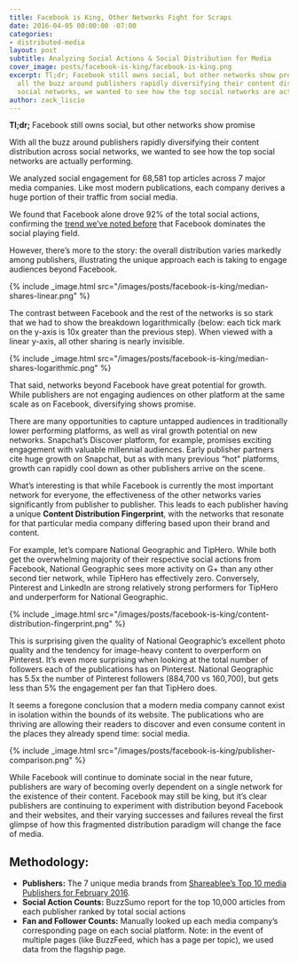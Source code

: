 ```yaml
---
title: Facebook is King, Other Networks Fight for Scraps
date: 2016-04-05 00:00:00 -07:00
categories:
- distributed-media
layout: post
subtitle: Analyzing Social Actions & Social Distribution for Media
cover_image: posts/facebook-is-king/facebook-is-king.png
excerpt: Tl;dr; Facebook still owns social, but other networks show promise. With
  all the buzz around publishers rapidly diversifying their content distribution across
  social networks, we wanted to see how the top social networks are actually performing.
author: zack_liscio
---
```


**Tl;dr;** Facebook still owns social, but other networks show promise

With all the buzz around publishers rapidly diversifying their content distribution across social networks, we wanted to see how the top social networks are actually performing.

We analyzed social engagement for 68,581 top articles across 7 major media companies. Like most modern publications, each company derives a huge portion of their traffic from social media. 

We found that Facebook alone drove 92% of the total social actions, confirming the <a href='http://blog.naytev.com/hard-simple-truth/' target="_blank">trend we’ve noted before</a> that Facebook dominates the social playing field. 

However, there’s more to the story: the overall distribution varies markedly among publishers, illustrating the unique approach each is taking to engage audiences beyond Facebook. 

{% include _image.html src="/images/posts/facebook-is-king/median-shares-linear.png" %}

The contrast between Facebook and the rest of the networks is so stark that we had to show the breakdown logarithmically (below: each tick mark on the y-axis is 10x greater than the previous step). When viewed with a linear y-axis, all other sharing is nearly invisible. 

{% include _image.html src="/images/posts/facebook-is-king/median-shares-logarithmic.png" %}

That said, networks beyond Facebook have great potential for growth. While publishers are not engaging audiences on other platform at the same scale as on Facebook, diversifying shows promise.

There are many opportunities to capture untapped audiences in traditionally lower performing platforms, as well as viral growth potential on new networks. Snapchat’s Discover platform, for example, promises exciting engagement with valuable millennial audiences. Early publisher partners cite huge growth on Snapchat, but as with many previous “hot” platforms, growth can rapidly cool down as other publishers arrive on the scene.

What’s interesting is that while Facebook is currently the most important network for everyone, the effectiveness of the other networks varies significantly from publisher to publisher. This leads to each publisher having a unique **Content Distribution Fingerprint**, with the networks that resonate for that particular media company differing based upon their brand and content. 

For example, let’s compare National Geographic and TipHero. While both get the overwhelming majority of their respective social actions from Facebook, National Geographic sees more activity on G+ than any other second tier network, while TipHero has effectively zero. Conversely, Pinterest and LinkedIn are strong relatively strong performers for TipHero and underperform for National Geographic. 

{% include _image.html src="/images/posts/facebook-is-king/content-distribution-fingerprint.png" %}

This is surprising given the quality of National Geographic’s excellent photo quality and the tendency for image-heavy content to overperform on Pinterest. It’s even more surprising when looking at the total number of followers each of the publications has on Pinterest. National Geographic has 5.5x the number of Pinterest followers (884,700 vs 160,700), but gets less than 5% the engagement per fan that TipHero does. 

It seems a foregone conclusion that a modern media company cannot exist in isolation within the bounds of its website. The publications who are thriving are allowing their readers to discover and even consume content in the places they already spend time: social media. 

{% include _image.html src="/images/posts/facebook-is-king/publisher-comparison.png" %}

While Facebook will continue to dominate social in the near future, publishers are wary of becoming overly dependent on a single network for the existence of their content. Facebook may still be king, but it’s clear publishers are continuing to experiment with distribution beyond Facebook and their websites, and their varying successes and failures reveal the first glimpse of how this fragmented distribution paradigm will change the face of media.

## Methodology: 

* **Publishers:** The 7 unique media brands from <a href="http://blog.shareablee.com/top-10-media-publishers-for-february-2016-buzzfeed-a-star-on-twitter" target="_blank">Shareablee’s Top 10 media Publishers for February 2016</a>.
* **Social Action Counts:** BuzzSumo report for the top 10,000 articles from each publisher ranked by total social actions
* **Fan and Follower Counts:** Manually looked up each media company’s corresponding page on each social platform. Note: in the event of multiple pages (like BuzzFeed, which has a page per topic), we used data from the flagship page.

